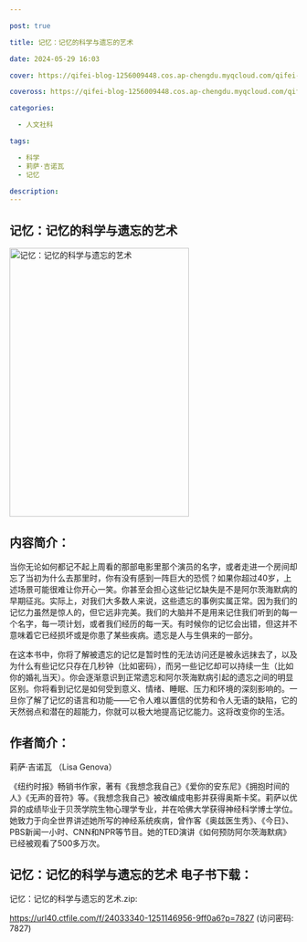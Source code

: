 ```yaml
---

post: true

title: 记忆：记忆的科学与遗忘的艺术

date: 2024-05-29 16:03

cover: https://qifei-blog-1256009448.cos.ap-chengdu.myqcloud.com/qifei-blog/657517bfc458853aef1610b9.jpg

coveross: https://qifei-blog-1256009448.cos.ap-chengdu.myqcloud.com/qifei-blog/657517bfc458853aef1610b9.jpg

categories:

  - 人文社科

tags:

  - 科学
  - 莉萨·吉诺瓦
  - 记忆

description:
---
```


## 记忆：记忆的科学与遗忘的艺术
<img alt="记忆：记忆的科学与遗忘的艺术 " class="aligncenter loaded" data-was-processed="true" decoding="async" fetchpriority="high" height="471" src="https://qifei-blog-1256009448.cos.ap-chengdu.myqcloud.com/qifei-blog/657517bfc458853aef1610b9.jpg " style="cursor: zoom-in;" width="314"/>

## 内容简介：

当你无论如何都记不起上周看的那部电影里那个演员的名字，或者走进一个房间却忘了当初为什么去那里时，你有没有感到一阵巨大的恐慌？如果你超过40岁，上述场景可能很难让你开心一笑。你甚至会担心这些记忆缺失是不是阿尔茨海默病的早期征兆。实际上，对我们大多数人来说，这些遗忘的事例实属正常。因为我们的记忆力虽然是惊人的，但它远非完美。我们的大脑并不是用来记住我们听到的每一个名字，每一项计划，或者我们经历的每一天。有时候你的记忆会出错，但这并不意味着它已经损坏或是你患了某些疾病。遗忘是人与生俱来的一部分。

在这本书中，你将了解被遗忘的记忆是暂时性的无法访问还是被永远抹去了，以及为什么有些记忆只存在几秒钟（比如密码），而另一些记忆却可以持续一生（比如你的婚礼当天）。你会逐渐意识到正常遗忘和阿尔茨海默病引起的遗忘之间的明显区别。你将看到记忆是如何受到意义、情绪、睡眠、压力和环境的深刻影响的。一旦你了解了记忆的语言和功能——它令人难以置信的优势和令人无语的缺陷，它的天然弱点和潜在的超能力，你就可以极大地提高记忆能力。这将改变你的生活。

## 作者简介：

莉萨·吉诺瓦 （Lisa Genova）

《纽约时报》畅销书作家，著有《我想念我自己》《爱你的安东尼》《拥抱时间的人》《无声的音符》等。《我想念我自己》被改编成电影并获得奥斯卡奖。莉萨以优异的成绩毕业于贝茨学院生物心理学专业，并在哈佛大学获得神经科学博士学位。她致力于向全世界讲述她所写的神经系统疾病，曾作客《奥兹医生秀》、《今日》、PBS新闻一小时、CNN和NPR等节目。她的TED演讲《如何预防阿尔茨海默病》已经被观看了500多万次。

## 记忆：记忆的科学与遗忘的艺术 电子书下载：

记忆：记忆的科学与遗忘的艺术.zip: 

https://url40.ctfile.com/f/24033340-1251146956-9ff0a6?p=7827 (访问密码: 7827)
